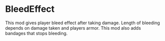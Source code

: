 # BleedEffect
This mod gives player bleed effect after taking damage.
Length of bleeding depends on damage taken and players armor.
This mod also adds bandages that stops bleeding.
